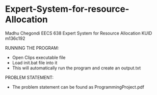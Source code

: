 # Expert-System-for-resource-Allocation

Madhu Chegondi
EECS 638
Expert System for Resource Allocation
KUID m136c192

RUNNING THE PROGRAM:
  - Open Clips executable file
  - Load init.bat file into it
  - This will automatically run the program and create an output.txt

PROBLEM STATEMENT:
  - The problem statement can be found as ProgrammingProject.pdf
